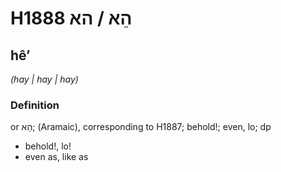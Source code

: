 # H1888 הֵא / הא

## hêʼ

_(hay | hay | hay)_

### Definition

or הָא; (Aramaic), corresponding to H1887; behold!; even, lo; dp

- behold!, lo!
- even as, like as
